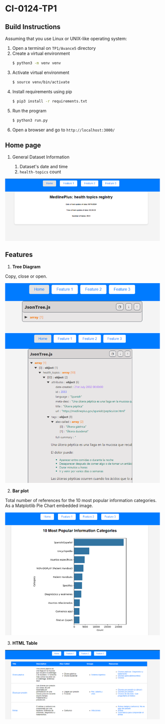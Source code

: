 # CI-0124-TP1


## Build Instructions

Assuming that you use Linux or UNIX-like operating system:

1. Open a terminal on `TP1/Avance5` directory
1. Create a virtual environment
	```bash
	$ python3 -m venv venv
	```
1. Activate virtual environment
	```bash
	$ source venv/bin/activate
	```
1. Install requirements using pip
	```bash
	$ pip3 install -r requirements.txt
	```
1. Run the program
	```bash
	$ python3 run.py
	```
1. Open a browser and go to `http://localhost:3000/`


## Home page

1. General Dataset Information

	1. Dataset's date and time
	1. `health-topics` count

<img src="img/home.png" alt="Home page">


## Features

1. **Tree Diagram**  

Copy, close or open.

<img src="img/f1c.png" alt="Tree Diagram close">

<img src="img/f1o.png" alt="Tree Diagram open">


2. **Bar plot**

Total number of references for the 10 most popular information categories.
As a Matplotlib Pie Chart embedded image.

<img src="img/f2.png" alt="Bar graph">


3. **HTML Table**  

<img src="img/f3.png" alt="HTML Table">



